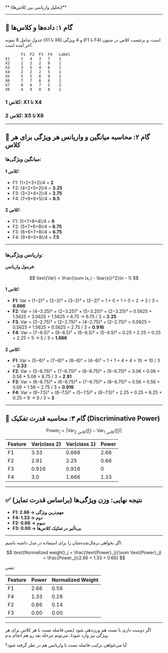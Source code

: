 ** (تحلیل واریانس بین کلاس‌ها)** 

---

## 🧮 گام ۱: داده‌ها و کلاس‌ها

جدول شامل 8 نمونه (X1 تا X8) و 4 ویژگی (F1 تا F4) است، و برچسب کلاس در ستون آخر آمده است.

```
       F1  F2  F3  F4   Label
X1     1   4   3   7    1
X2     2   2   2   8    1
X3     3   5   4   6    1
X4     2   2   2   5    1
X5     5   5   6   9    2
X6     7   7   6   8    2
X7     8   6   7   5    2
X8     4   9   8   8    2
```

### کلاس 1: X1 تا X4

### کلاس 2: X5 تا X8

---

## 🧮 گام ۲: محاسبه میانگین و واریانس هر ویژگی برای هر کلاس

### میانگین ویژگی‌ها:

#### کلاس 1:

* F1: (1+2+3+2)/4 = **2**
* F2: (4+2+5+2)/4 = **3.25**
* F3: (3+2+4+2)/4 = **2.75**
* F4: (7+8+6+5)/4 = **6.5**

#### کلاس 2:

* F1: (5+7+8+4)/4 = **6**
* F2: (5+7+6+9)/4 = **6.75**
* F3: (6+6+7+8)/4 = **6.75**
* F4: (9+8+5+8)/4 = **7.5**

---

### واریانس ویژگی‌ها:

#### فرمول واریانس:

$$
\text{Var} = \frac{\sum (x_i - \bar{x})^2}{n - 1}
$$

#### کلاس 1:

* **F1**: Var = (1−2)² + (2−2)² + (3−2)² + (2−2)² = 1 + 0 + 1 + 0 = 2 → 2 / 3 = **0.666**
* **F2**: Var = (4−3.25)² + (2−3.25)² + (5−3.25)² + (2−3.25)² = 0.5625 + 1.5625 + 3.0625 + 1.5625 = 6.75 → 6.75 / 3 = **2.25**
* **F3**: Var = (3−2.75)² + (2−2.75)² + (4−2.75)² + (2−2.75)² = 0.0625 + 0.5625 + 1.5625 + 0.5625 = 2.75 / 3 = **0.916**
* **F4**: Var = (7−6.5)² + (8−6.5)² + (6−6.5)² + (5−6.5)² = 0.25 + 2.25 + 0.25 + 2.25 = 5 → 5 / 3 = **1.666**

#### کلاس 2:

* **F1**: Var = (5−6)² + (7−6)² + (8−6)² + (4−6)² = 1 + 1 + 4 + 4 = 10 → 10 / 3 = **3.33**
* **F2**: Var = (5−6.75)² + (7−6.75)² + (6−6.75)² + (9−6.75)² = 3.06 + 0.06 + 0.56 + 5.06 = 8.75 / 3 = **2.91**
* **F3**: Var = (6−6.75)² + (6−6.75)² + (7−6.75)² + (8−6.75)² = 0.56 + 0.56 + 0.06 + 1.56 = 2.75 / 3 = **0.916**
* **F4**: Var = (9−7.5)² + (8−7.5)² + (5−7.5)² + (8−7.5)² = 2.25 + 0.25 + 6.25 + 0.25 = 9 → 9 / 3 = **3**

---

## 🧮 گام ۳: محاسبه قدرت تفکیک (Discriminative Power)

$$
\text{Power}_j = |\text{Var}_{\text{کلاس 2}}(f_j) - \text{Var}_{\text{کلاس 1}}(f_j)|
$$

| Feature | Var(class 2) | Var(class 1) | Power |
| ------- | ------------ | ------------ | ----- |
| F1      | 3.33         | 0.666        | 2.66  |
| F2      | 2.91         | 2.25         | 0.66  |
| F3      | 0.916        | 0.916        | 0     |
| F4      | 3.0          | 1.666        | 1.33  |

---

## ✅ نتیجه نهایی: وزن ویژگی‌ها (براساس قدرت تمایز)

* **F1: 2.66 → مهم‌ترین ویژگی**
* **F4: 1.33 → دوم**
* **F2: 0.66 → سوم**
* **F3: 0.00 → بی‌تأثیر در تفکیک کلاس‌ها**

---

اگر بخواهی نرمال‌شده‌شان را برای استفاده در مدل داشته باشیم:

$$
\text{Normalized weight}_j = \frac{\text{Power}_j}{\sum \text{Power}_j} = \frac{Power_j}{2.66 + 1.33 + 0.66}
$$

یعنی:

| Feature | Power | Normalized Weight |
| ------- | ----- | ----------------- |
| F1      | 2.66  | 0.56              |
| F4      | 1.33  | 0.28              |
| F2      | 0.66  | 0.14              |
| F3      | 0.00  | 0.00              |

---

اگر دوست داری با تست هم وزن‌دهی شود (یعنی فاصله تست با هر کلاس برای هر ویژگی نیز وارد شود)، می‌تونم مرحله بعد رو هم انجام بدم.

آیا می‌خواهی ترکیب فاصله تست با واریانس هم در نظر گرفته شود؟

